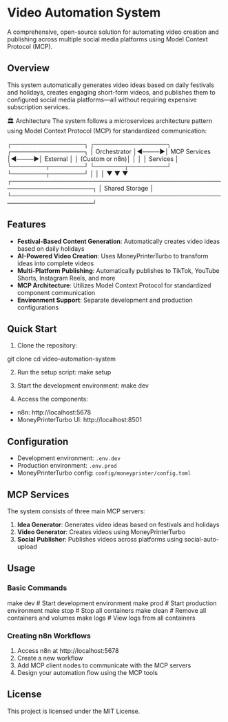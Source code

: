 # Video Automation System

A comprehensive, open-source solution for automating video creation and publishing across multiple social media platforms using Model Context Protocol (MCP).

## Overview

This system automatically generates video ideas based on daily festivals and holidays, creates engaging short-form videos, and publishes them to configured social media platforms—all without requiring expensive subscription services.

🏛 Architecture
The system follows a microservices architecture pattern using Model Context Protocol (MCP) for standardized communication:

┌─────────────────┐      ┌─────────────────┐      ┌─────────────────┐
│  Orchestrator   │◄────►│  MCP Services   │◄────►│   External      │
│  (Custom or n8n)│      │                 │      │   Services      │
└────────┬────────┘      └───────┬─────────┘      └────────┬────────┘
         │                       │                         │
         ▼                       ▼                         ▼
┌─────────────────────────────────────────────────────────────────────┐
│                           Shared Storage                            │
└─────────────────────────────────────────────────────────────────────┘


## Features

- **Festival-Based Content Generation**: Automatically creates video ideas based on daily holidays
- **AI-Powered Video Creation**: Uses MoneyPrinterTurbo to transform ideas into complete videos
- **Multi-Platform Publishing**: Automatically publishes to TikTok, YouTube Shorts, Instagram Reels, and more
- **MCP Architecture**: Utilizes Model Context Protocol for standardized component communication
- **Environment Support**: Separate development and production configurations

## Quick Start

1. Clone the repository:

git clone <this repo>
cd video-automation-system

2. Run the setup script: make setup

3. Start the development environment: make dev

4. Access the components:
- n8n: http://localhost:5678
- MoneyPrinterTurbo UI: http://localhost:8501

## Configuration

- Development environment: `.env.dev`
- Production environment: `.env.prod`
- MoneyPrinterTurbo config: `config/moneyprinter/config.toml`

## MCP Services

The system consists of three main MCP servers:

1. **Idea Generator**: Generates video ideas based on festivals and holidays
2. **Video Generator**: Creates videos using MoneyPrinterTurbo
3. **Social Publisher**: Publishes videos across platforms using social-auto-upload

## Usage

### Basic Commands
make dev # Start development environment 
make prod # Start production environment make stop # Stop all containers 
make clean # Remove all containers and volumes 
make logs # View logs from all containers

### Creating n8n Workflows

1. Access n8n at http://localhost:5678
2. Create a new workflow
3. Add MCP client nodes to communicate with the MCP servers
4. Design your automation flow using the MCP tools


## License

This project is licensed under the MIT License.